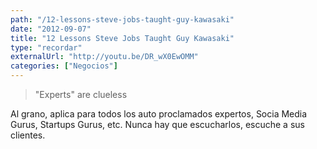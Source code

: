 ```yaml
---
path: "/12-lessons-steve-jobs-taught-guy-kawasaki"
date: "2012-09-07"
title: "12 Lessons Steve Jobs Taught Guy Kawasaki"
type: "recordar"
externalUrl: "http://youtu.be/DR_wX0EwOMM"
categories: ["Negocios"]
---
```


> "Experts" are clueless

Al grano, aplica para todos los auto proclamados expertos, Socia Media Gurus, Startups Gurus, etc. Nunca hay que escucharlos, escuche a sus clientes.